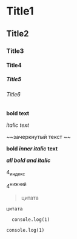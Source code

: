 <!-- Titles -->
# Title1
## Title2
### Title3
#### Title4
##### Title5
###### Title6

<!-- Text -->
**bold text**

*italic text*

~~зачеркнутый текст ~~

**bold _inner italic_ text**

***all bold and italic***

4<sub>индекс</sub>

4<sup>нижний</sup>

<!-- Выделение текста -->
> цитата

`цитата`


<!-- Выделение текта или кода в отдельный блок -->
```
  console.log(1)
```

    console.log(1)
